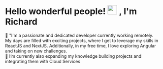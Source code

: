 # Hello wonderful people! <img src="https://raw.githubusercontent.com/MartinHeinz/MartinHeinz/master/wave.gif" width="30px"> , I'm Richard
🔭 "I'm a passionate and dedicated developer currently working remotely. My days are filled with exciting projects, where I get to leverage my skills in ReactJS and NextJS. Additionally, in my free time, I love exploring Angular and taking on new challenges. <br>
🌱 I’m currently also expanding my knowledge building projects and integrating them with Cloud Services <br>


   
 

